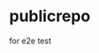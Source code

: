 # publicrepo
for e2e test


















































































































































































































































































































































































































































































































































































































































































































































































































































































































































































































































































































































































































































































































































































































































































































































































































































































































































































































































































































































































































































































































































































































































































































































































































































































































































































































































































































































































































































































































































































































































































































































































































































































































































































































































































































































